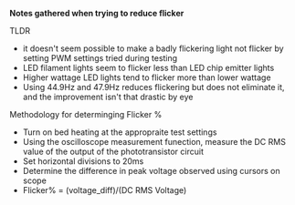 **Notes gathered when trying to reduce flicker**

TLDR
- it doesn't seem possible to make a badly flickering light not flicker by setting PWM settings tried during testing
- LED filament lights seem to flicker less than LED chip emitter lights
- Higher wattage LED lights tend to flicker more than lower wattage
- Using 44.9Hz and 47.9Hz reduces flickering but does not eliminate it, and the improvement isn't that drastic by eye

Methodology for determinging Flicker %
- Turn on bed heating at the appropraite test settings
- Using the oscilloscope measurement funection, measure the DC RMS value of the output of the phototransistor circuit
- Set horizontal divisions to 20ms
- Determine the difference in peak voltage observed using cursors on scope
- Flicker% = (voltage_diff)/(DC RMS Voltage)
